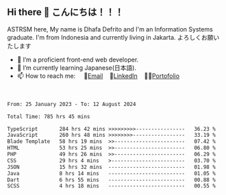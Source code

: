 ## Hi there 👋 こんにちは！！！
ASTRSM here, My name is Dhafa Defrito and I'm an Information Systems graduate. I'm from Indonesia and currently living in Jakarta. よろしくお願いたします

- 🔭 I’m a proficient front-end web developer.
- 🌱 I’m currently learning Japanese(日本語).
- 📫 How to reach me: &nbsp;&nbsp;&nbsp;&nbsp;📧[Email](ddefrito@gmail.com)&nbsp;&nbsp;&nbsp;&nbsp;💼[LinkedIn](https://www.linkedin.com/in/dhafa-defrita-rama-yudistira-9357a9229/)&nbsp;&nbsp;&nbsp;&nbsp;👨‍🎨[Portofolio](https://ddefrito.vercel.app/)
<br>
<!-- <p align="left">
<a href="https://github.com/ASTRSM">
  <img height="180em" src="https://github-readme-stats-eight-theta.vercel.app/api?username=ASTRSM&show_icons=true&theme=dracula&include_all_commits=true&count_private=true"/>
  <img height="180em" src="https://github-readme-stats-eight-theta.vercel.app/api/top-langs/?username=ASTRSM&layout=compact&langs_count=8&theme=dracula"/>
</a>
</p> -->

<!--START_SECTION:waka-->

```txt
From: 25 January 2023 - To: 12 August 2024

Total Time: 785 hrs 45 mins

TypeScript       284 hrs 42 mins >>>>>>>>>----------------   36.23 %
JavaScript       260 hrs 48 mins >>>>>>>>-----------------   33.19 %
Blade Template   58 hrs 19 mins  >>-----------------------   07.42 %
HTML             53 hrs 25 mins  >>-----------------------   06.80 %
PHP              49 hrs 26 mins  >>-----------------------   06.29 %
CSS              29 hrs 4 mins   >------------------------   03.70 %
JSON             15 hrs 32 mins  -------------------------   01.98 %
Java             8 hrs 14 mins   -------------------------   01.05 %
Dart             6 hrs 55 mins   -------------------------   00.88 %
SCSS             4 hrs 18 mins   -------------------------   00.55 %
```

<!--END_SECTION:waka-->
